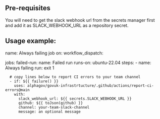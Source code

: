 ## Pre-requisites

You will need to get the slack webhook url from the secrets manager first and add it as SLACK_WEBHOOK_URL as a repository secret. 

## Usage example:

name: Always failing job
on:
  workflow_dispatch:

jobs:
  failed-run:
    name: Failed run
    runs-on: ubuntu-22.04
    steps:
      - name: Always failing
        run: exit 1

      # copy lines below to report CI errors to your team channel
      - if: ${{ failure() }}
        uses: alphagov/govuk-infrastrtucture/.github/actions/report-ci-errors@main
        with:
          slack_webhook_url: ${{ secrets.SLACK_WEBHOOK_URL }}
          github: ${{ toJson(github) }}
          channel: your-team-slack-channel
          message: an optional message
